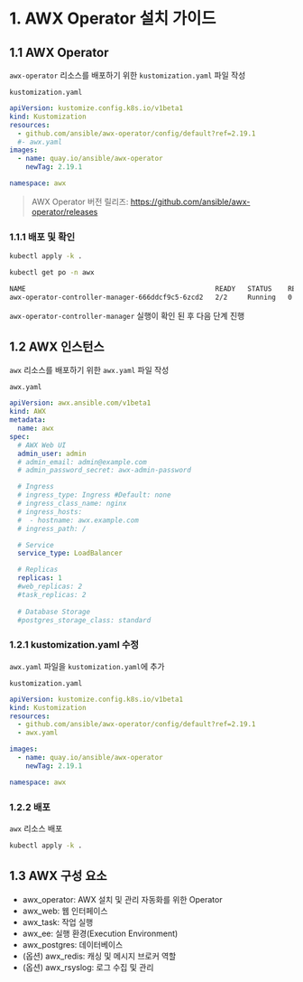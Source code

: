 # 1. AWX Operator 설치 가이드

## 1.1 AWX Operator

`awx-operator` 리소스를 배포하기 위한 `kustomization.yaml` 파일 작성

`kustomization.yaml`

```yaml
apiVersion: kustomize.config.k8s.io/v1beta1
kind: Kustomization
resources:
  - github.com/ansible/awx-operator/config/default?ref=2.19.1
  #- awx.yaml
images:
  - name: quay.io/ansible/awx-operator
    newTag: 2.19.1

namespace: awx
```

> AWX Operator 버전 릴리즈: https://github.com/ansible/awx-operator/releases

### 1.1.1 배포 및 확인

```bash
kubectl apply -k .
```

```bash
kubectl get po -n awx

NAME                                               READY   STATUS    RESTARTS   AGE
awx-operator-controller-manager-666ddcf9c5-6zcd2   2/2     Running   0          4m9s
```

`awx-operator-controller-manager` 실행이 확인 된 후 다음 단계 진행

## 1.2 AWX 인스턴스

`awx` 리소스를 배포하기 위한 `awx.yaml` 파일 작성

`awx.yaml`

```yaml
apiVersion: awx.ansible.com/v1beta1
kind: AWX
metadata:
  name: awx
spec:
  # AWX Web UI
  admin_user: admin
  # admin_email: admin@example.com
  # admin_password_secret: awx-admin-password

  # Ingress
  # ingress_type: Ingress #Default: none
  # ingress_class_name: nginx
  # ingress_hosts:
  #  - hostname: awx.example.com
  # ingress_path: /

  # Service
  service_type: LoadBalancer

  # Replicas
  replicas: 1
  #web_replicas: 2
  #task_replicas: 2
  
  # Database Storage
  #postgres_storage_class: standard
```

### 1.2.1 kustomization.yaml 수정

`awx.yaml` 파일을 `kustomization.yaml`에 추가

`kustomization.yaml`

```yaml
apiVersion: kustomize.config.k8s.io/v1beta1
kind: Kustomization
resources:
  - github.com/ansible/awx-operator/config/default?ref=2.19.1
  - awx.yaml

images:
  - name: quay.io/ansible/awx-operator
    newTag: 2.19.1

namespace: awx
```

### 1.2.2 배포

`awx` 리소스 배포

```bash
kubectl apply -k .
```

## 1.3 AWX 구성 요소

- awx_operator: AWX 설치 및 관리 자동화를 위한 Operator
- awx_web: 웹 인터페이스
- awx_task: 작업 실행
- awx_ee: 실행 환경(Execution Environment)
- awx_postgres: 데이터베이스
- (옵션) awx_redis: 캐싱 및 메시지 브로커 역할
- (옵션) awx_rsyslog: 로그 수집 및 관리
